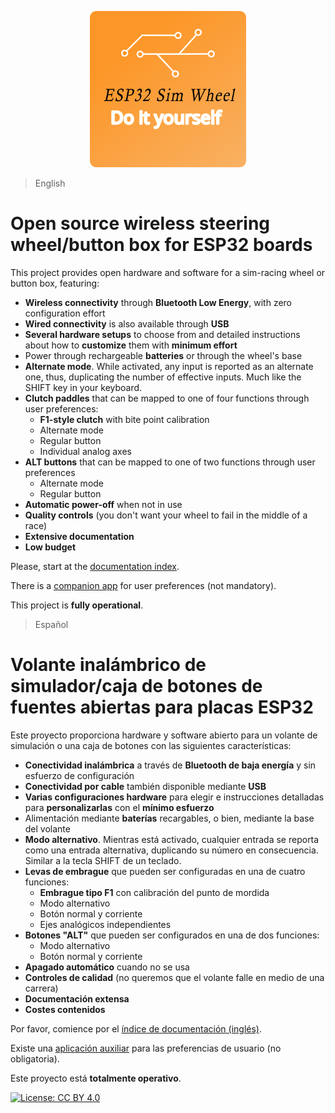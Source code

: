 <p align="center">
    <img width="250" src="./logo/ESP32SimWheel_logo_400x400.png" alt="Project logo"/>
</p>

> English

# Open source wireless steering wheel/button box for ESP32 boards

This project provides open hardware and software for a sim-racing wheel or button box, featuring:

- **Wireless connectivity** through **Bluetooth Low Energy**, with zero configuration effort
- **Wired connectivity** is also available through **USB**
- **Several hardware setups** to choose from and detailed instructions about how to **customize** them with **minimum effort**
- Power through rechargeable **batteries** or through the wheel's base
- **Alternate mode**. While activated, any input is reported as an alternate one, thus, duplicating the number of effective inputs. Much like the SHIFT key in your keyboard.
- **Clutch paddles** that can be mapped to one of four functions through user preferences:
  - **F1-style clutch** with bite point calibration
  - Alternate mode
  - Regular button
  - Individual analog axes
- **ALT buttons** that can be mapped to one of two functions through user preferences
  - Alternate mode
  - Regular button
- **Automatic power-off** when not in use
- **Quality controls** (you don't want your wheel to fail in the middle of a race)
- **Extensive documentation**
- **Low budget**

Please, start at the [documentation index](./doc/Index_en.md).

There is a [companion app](https://github.com/afpineda/SimWheelESP32Config) for user preferences (not mandatory).

 This project is **fully operational**.

> Español

# Volante inalámbrico de simulador/caja de botones de fuentes abiertas para placas ESP32

Este proyecto proporciona hardware y software abierto para un volante de simulación o una caja de botones con las siguientes características:

- **Conectividad inalámbrica** a través de **Bluetooth de baja energía** y sin esfuerzo de configuración
- **Conectividad por cable** también disponible mediante **USB**
- **Varias configuraciones hardware** para elegir e instrucciones detalladas para **personalizarlas** con el **mínimo esfuerzo**
- Alimentación mediante **baterías** recargables, o bien, mediante la base del volante
- **Modo alternativo**. Mientras está activado, cualquier entrada se reporta como una entrada alternativa, duplicando su número en consecuencia. Similar a la tecla SHIFT de un teclado.
- **Levas de embrague** que pueden ser configuradas en una de cuatro funciones:
  - **Embrague tipo F1** con calibración del punto de mordida
  - Modo alternativo
  - Botón normal y corriente
  - Ejes analógicos independientes
- **Botones "ALT"** que pueden ser configurados en una de dos funciones:
  - Modo alternativo
  - Botón normal y corriente
- **Apagado automático** cuando no se usa
- **Controles de calidad** (no queremos que el volante falle en medio de una carrera)
- **Documentación extensa**
- **Costes contenidos**

Por favor, comience por el [índice de documentación (inglés)](./doc/Index_en.md).

Existe una [aplicación auxiliar](https://github.com/afpineda/SimWheelESP32Config) para las preferencias de usuario (no obligatoria).

Este proyecto está **totalmente operativo**.

[![License: CC BY 4.0](https://img.shields.io/badge/License-CC%20BY%204.0-lightgrey.svg)](https://creativecommons.org/licenses/by/4.0/)
